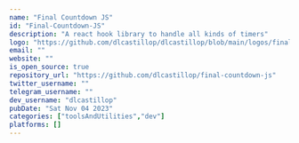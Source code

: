 ```yaml
---
name: "Final Countdown JS"
id: "Final-Countdown-JS"
description: "A react hook library to handle all kinds of timers"
logo: "https://github.com/dlcastillop/dlcastillop/blob/main/logos/final-countdown-js-logo.png"
email: ""
website: ""
is_open_source: true
repository_url: "https://github.com/dlcastillop/final-countdown-js"
twitter_username: ""
telegram_username: ""
dev_username: "dlcastillop"
pubDate: "Sat Nov 04 2023"
categories: ["toolsAndUtilities","dev"]
platforms: []
---
```

